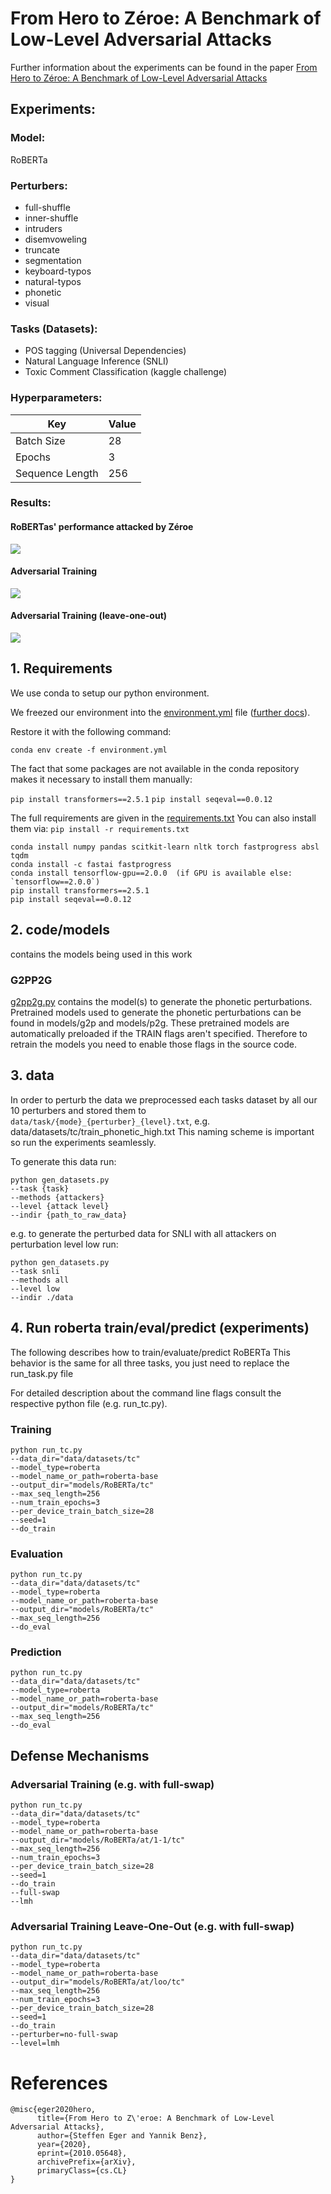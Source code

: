 # From Hero to Zéroe: A Benchmark of Low-Level Adversarial Attacks

Further information about the experiments can be found in the paper [From Hero to Zéroe: A Benchmark of Low-Level Adversarial Attacks](https://arxiv.org/abs/2010.05648)

## Experiments:

### Model:
RoBERTa

### Perturbers:
* full-shuffle
* inner-shuffle
* intruders
* disemvoweling
* truncate
* segmentation
* keyboard-typos
* natural-typos
* phonetic
* visual

### Tasks (Datasets):
* POS tagging (Universal Dependencies)
* Natural Language Inference (SNLI)
* Toxic Comment Classification (kaggle challenge)

### Hyperparameters:
Key | Value
--- | ---
Batch Size | 28
Epochs | 3
Sequence Length | 256

### Results:
#### RoBERTas' performance attacked by **Zéroe**
![](attack_results.png)

#### Adversarial Training
![](adversarial_training_1-1.png)

#### Adversarial Training (leave-one-out)
![](adversarial_training_loo.png)

## 1. Requirements

We use conda to setup our python environment.

We freezed our environment into the [environment.yml](environment.yml) file 
([further docs](https://docs.conda.io/projects/conda/en/latest/user-guide/tasks/manage-environments.html#creating-an-environment-from-an-environment-yml-file)).

Restore it with the following command:

`conda env create -f environment.yml`

The fact that some packages are not available in the conda repository makes 
it necessary to install them manually:

`pip install transformers==2.5.1`
`pip install seqeval==0.0.12`

The full requirements are given in the [requirements.txt](requirements.txt)
You can also install them via:
`pip install -r requirements.txt`

````
conda install numpy pandas scitkit-learn nltk torch fastprogress absl tqdm
conda install -c fastai fastprogress
conda install tensorflow-gpu==2.0.0  (if GPU is available else: `tensorflow==2.0.0`)  
pip install transformers==2.5.1
pip install seqeval==0.0.12
````

## 2. code/models
contains the models being used in this work

### G2PP2G

[g2pp2g.py](code/models/g2pp2g.py) contains the model(s) to generate the phonetic perturbations.
Pretrained models used to generate the phonetic perturbations can be found in models/g2p and models/p2g.
These pretrained models are automatically preloaded if the TRAIN flags aren't specified.
Therefore to retrain the models you need to enable those flags in the source code.


## 3. data

In order to perturb the data we preprocessed each tasks dataset by all our 10 perturbers
and stored them to `data/task/{mode}_{perturber}_{level}.txt`, e.g. data/datasets/tc/train_phonetic_high.txt
This naming scheme is important so run the experiments seamlessly.

To generate this data run:
````
python gen_datasets.py 
--task {task}
--methods {attackers}
--level {attack level}
--indir {path_to_raw_data}
````

e.g. to generate the perturbed data for SNLI with all attackers on perturbation level low run:
````
python gen_datasets.py 
--task snli
--methods all
--level low
--indir ./data
````

## 4. Run roberta train/eval/predict (experiments)

The following describes how to train/evaluate/predict RoBERTa
This behavior is the same for all three tasks, you just need to replace the run_task.py file

For detailed description about the command line flags consult the respective python file (e.g. run_tc.py).

### Training
```` shell script
python run_tc.py  
--data_dir="data/datasets/tc"
--model_type=roberta  
--model_name_or_path=roberta-base  
--output_dir="models/RoBERTa/tc"  
--max_seq_length=256  
--num_train_epochs=3  
--per_device_train_batch_size=28  
--seed=1  
--do_train
````

### Evaluation
```` shell script
python run_tc.py
--data_dir="data/datasets/tc" 
--model_type=roberta 
--model_name_or_path=roberta-base 
--output_dir="models/RoBERTa/tc" 
--max_seq_length=256
--do_eval
````

### Prediction
```` shell script
python run_tc.py
--data_dir="data/datasets/tc" 
--model_type=roberta 
--model_name_or_path=roberta-base 
--output_dir="models/RoBERTa/tc" 
--max_seq_length=256
--do_eval
````

## Defense Mechanisms

### Adversarial Training (e.g. with full-swap)
```` shell script
python run_tc.py  
--data_dir="data/datasets/tc"
--model_type=roberta  
--model_name_or_path=roberta-base  
--output_dir="models/RoBERTa/at/1-1/tc"  
--max_seq_length=256  
--num_train_epochs=3  
--per_device_train_batch_size=28  
--seed=1  
--do_train
--full-swap
--lmh
````

### Adversarial Training Leave-One-Out (e.g. with full-swap)
```` shell script
python run_tc.py  
--data_dir="data/datasets/tc"
--model_type=roberta  
--model_name_or_path=roberta-base  
--output_dir="models/RoBERTa/at/loo/tc"  
--max_seq_length=256  
--num_train_epochs=3  
--per_device_train_batch_size=28  
--seed=1  
--do_train
--perturber=no-full-swap
--level=lmh
````

# References
````
@misc{eger2020hero,
      title={From Hero to Z\'eroe: A Benchmark of Low-Level Adversarial Attacks}, 
      author={Steffen Eger and Yannik Benz},
      year={2020},
      eprint={2010.05648},
      archivePrefix={arXiv},
      primaryClass={cs.CL}
}
````
